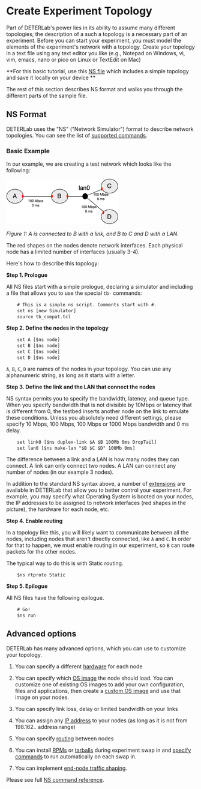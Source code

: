 # Create Experiment Topology

Part of DETERLab's power lies in its ability to assume many different topologies; the description of a such a topology is a necessary part
of an experiment.  Before you can start your experiment, you must model the elements of the experiment's network with a topology. Create your topology in a text file using any text editor you like (e.g., Notepad on Windows, vi, vim, emacs, nano or pico on Linux or TextEdit on Mac)

**For this basic tutorial, use this <a href="../../downloads/basic.ns">NS file</a> which includes a simple topology and save it locally on your device **

The rest of this section describes NS format and walks you through the different parts of the sample file.

## NS Format 

DETERLab uses the "NS" ("Network Simulator") format to describe network topologies. You can see the list of <a href="../../ns-commands/">supported commands</a>.

### Basic Example 

In our example, we are creating a test network which looks like the following:

![Diagram of simple network](../img/abcd.png)

*Figure 1: A is connected to B with a link, and B to C and D with a LAN.*

The red shapes on the nodes denote network interfaces. Each physical node has a limited number of interfaces (usually 3-4).

Here's how to describe this topology:

**Step 1. Prologue**

All NS files start with a simple prologue, declaring a simulator and including a file that allows you to use the special `tb-` commands:

```
	# This is a simple ns script. Comments start with #.
	set ns [new Simulator]
	source tb_compat.tcl
```

**Step 2. Define the nodes in the topology**
```
  	set A [$ns node]
  	set B [$ns node]
  	set C [$ns node]
  	set D [$ns node]
```

`A`, `B`, `C`, `D`  are names of the nodes in your topology. You can use any alphanumeric string, as long as it starts with a letter. 

**Step 3. Define the link and the LAN that connect the nodes**

NS syntax permits you to specify the bandwidth, latency, and queue type. When you specify bandwidth that is not divisible by 10Mbps or latency that is different from 0, the testbed inserts another node on the link to emulate these conditions. Unless you absolutely need different settings, please specify 10 Mbps, 100 Mbps, 100 Mbps or 1000 Mbps bandwidth and 0 ms delay.
```
  	set link0 [$ns duplex-link $A $B 100Mb 0ms DropTail]
  	set lan0 [$ns make-lan "$B $C $D" 100Mb 0ms]
```
The difference between a link and a LAN is how many nodes they can connect. A link can only connect two nodes. A LAN can connect any number of nodes (in our example 3 nodes). 

In addition to the standard NS syntax above, a number of <a href="../../ns-commands/">extensions</a> are available in DETERLab that allow you to better control your experiment.
For example, you may specify what Operating System is booted on your nodes, the IP addresses to be assigned to network interfaces (red shapes in the picture), the hardware for each node, etc. 

**Step 4. Enable routing**

In a topology like this, you will likely want to communicate between all the nodes, including nodes that aren't directly connected, like `A` and `C`. In order for that to happen, we must enable routing in our experiment, so `B` can route packets for the other nodes. 

The typical way to do this is with Static routing.
```
  	$ns rtproto Static
```

**Step 5. Epilogue**

All NS files have the following epilogue.

```
 	# Go!
  	$ns run
```


## Advanced options

DETERLab has many advanced options, which you can use to customize your topology.

1. You can specify a different [hardware](../ns-commands/#hardware-commands) for each node

2. You can specify which [OS image](../ns-commands/#os-commands) the node should load. You can customize one of existing OS images to add your own configuration, files and applications, then create a [custom OS image](../custom-images) and use that image on your nodes.

3. You can specify link loss, delay or limited bandwidth on your links

4. You can assign any [IP address](../ns-commands/#ip-address-commands) to your nodes (as long as it is not from 198.162.*.* address range)

5. You can specify [routing](routing.md) between nodes

6. You can install [RPMs](../ns-commands/#tb-set-node-rpms) or [tarballs](../ns-commands/#tb-set-node-tarfiles) during experiment swap in and [specify commands](../ns-commands/#tb-set-node-startcmd) to run automatically on each swap in.

7. You can implement [end-node traffic shaping](link-delays.md).

Please see full [NS command reference](ns-commands.md).